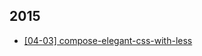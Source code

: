 2015
-----------
- [[04-03] compose-elegant-css-with-less](http://sunebear.com/sessions/2015-04-03-compose-elegant-css-with-less)

